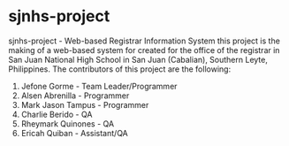 # sjnhs-project
sjnhs-project - Web-based Registrar Information System
this project is the making of a web-based system for created for the office of the registrar in San Juan National High School in San Juan (Cabalian), Southern Leyte, Philippines.
The contributors of this project are the following:
1. Jefone Gorme - Team Leader/Programmer
2. Alsen Abrenilla - Programmer
3. Mark Jason Tampus - Programmer
4. Charlie Berido - QA
5. Rheymark Quinones - QA
6. Ericah Quiban - Assistant/QA
